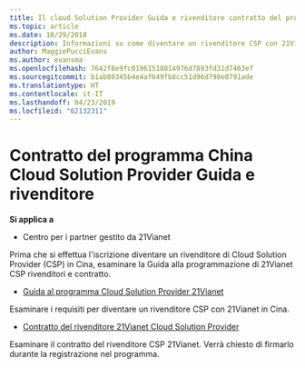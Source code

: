 ```yaml
---
title: Il cloud Solution Provider Guida e rivenditore contratto del programma (centro per i Partner gestito da 21Vianet)
ms.topic: article
ms.date: 10/29/2018
description: Informazioni su come diventare un rivenditore CSP con 21Vianet in Cina.
author: MaggiePucciEvans
ms.author: evansma
ms.openlocfilehash: 7642f8e9fc01961518814976d7893fd31d7463ef
ms.sourcegitcommit: b1ab80345b4e4af649fb8cc51d96d798e0791ade
ms.translationtype: HT
ms.contentlocale: it-IT
ms.lasthandoff: 04/23/2019
ms.locfileid: "62132311"
---
```

# <a name="china-cloud-solution-provider-program-guide-and-reseller-agreement"></a>Contratto del programma China Cloud Solution Provider Guida e rivenditore
**Si applica a**

-   Centro per i partner gestito da 21Vianet

Prima che si effettua l'iscrizione diventare un rivenditore di Cloud Solution Provider (CSP) in Cina, esaminare la Guida alla programmazione di 21Vianet CSP rivenditori e contratto.

-   [Guida al programma Cloud Solution Provider 21Vianet](https://www.21vbluecloud.com/office365/SolProv_programguide/)

Esaminare i requisiti per diventare un rivenditore CSP con 21Vianet in Cina.

-   [Contratto del rivenditore 21Vianet Cloud Solution Provider](https://www.21vbluecloud.com/office365/ResellerAgr/)

Esaminare il contratto del rivenditore CSP 21Vianet. Verrà chiesto di firmarlo durante la registrazione nel programma. 

